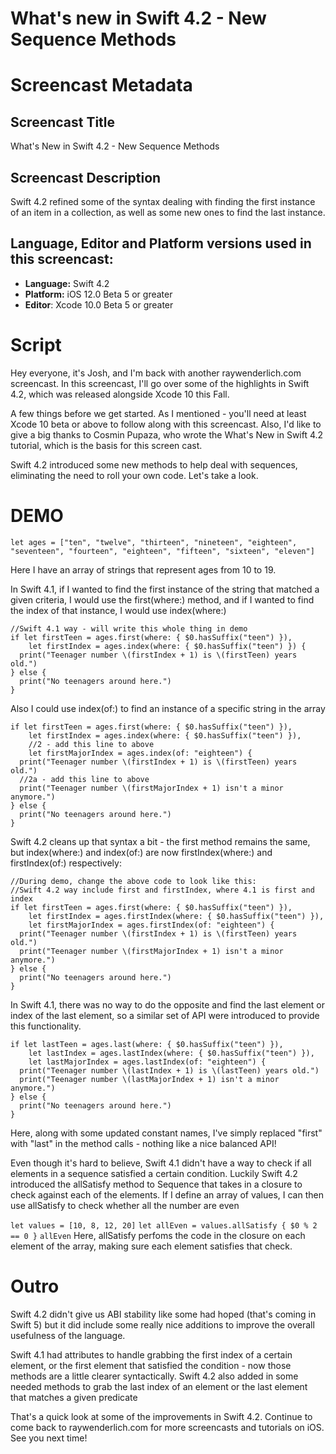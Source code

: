 # What's new in Swift 4.2 - New Sequence Methods


# Screencast Metadata

## Screencast Title

What's New in Swift 4.2 - New Sequence Methods

## Screencast Description

Swift 4.2 refined some of the syntax dealing with finding the first instance of an item in a collection, as well as some new ones to find the last instance.  

## Language, Editor and Platform versions used in this screencast:

* **Language:** Swift 4.2
* **Platform:** iOS 12.0 Beta 5 or greater
* **Editor**: Xcode 10.0 Beta 5 or greater


# Script

Hey everyone, it's Josh, and I'm back with another raywenderlich.com screencast.  In this 
screencast, I'll go over some of the highlights in Swift 4.2, which was released 
alongside Xcode 10 this Fall.

A few things before we get started.  As I mentioned - you'll need at least Xcode 10 beta 
or above to follow along with this screencast.  Also, I'd like to give a big thanks to 
Cosmin Pupaza, who wrote the What's New in Swift 4.2 tutorial, which is the basis for this 
screen cast.

Swift 4.2 introduced some new methods to help deal with sequences, eliminating the need 
to roll your own code.  Let's take a look.


# DEMO

`let ages = ["ten", "twelve", "thirteen", "nineteen", "eighteen", "seventeen", "fourteen", "eighteen", "fifteen", "sixteen", "eleven"]`

Here I have an array of strings that represent ages from 10 to 19.  

In Swift 4.1, if I wanted to find the first instance of the string that matched a given criteria, I would use the first(where:) method, and if I wanted to find the index of that instance, I would use index(where:)

```
//Swift 4.1 way - will write this whole thing in demo
if let firstTeen = ages.first(where: { $0.hasSuffix("teen") }),
    let firstIndex = ages.index(where: { $0.hasSuffix("teen") }) {
  print("Teenager number \(firstIndex + 1) is \(firstTeen) years old.")
} else {
  print("No teenagers around here.")
}
```
Also I could use index(of:) to find an instance of a specific string in the array

```
if let firstTeen = ages.first(where: { $0.hasSuffix("teen") }),
    let firstIndex = ages.index(where: { $0.hasSuffix("teen") }),
    //2 - add this line to above
    let firstMajorIndex = ages.index(of: "eighteen") {
  print("Teenager number \(firstIndex + 1) is \(firstTeen) years old.")
  //2a - add this line to above
  print("Teenager number \(firstMajorIndex + 1) isn't a minor anymore.")
} else {
  print("No teenagers around here.")
}
```

Swift 4.2 cleans up that syntax a bit - the first method remains the same, but index(where:) and index(of:) are now firstIndex(where:) and firstIndex(of:) respectively:

```
//During demo, change the above code to look like this:
//Swift 4.2 way include first and firstIndex, where 4.1 is first and index
if let firstTeen = ages.first(where: { $0.hasSuffix("teen") }),
    let firstIndex = ages.firstIndex(where: { $0.hasSuffix("teen") }),
    let firstMajorIndex = ages.firstIndex(of: "eighteen") {
  print("Teenager number \(firstIndex + 1) is \(firstTeen) years old.")
  print("Teenager number \(firstMajorIndex + 1) isn't a minor anymore.")
} else {
  print("No teenagers around here.")
}
```

In Swift 4.1, there was no way to do the opposite and find the last element or index of the last element, so a similar set of API were introduced to provide this functionality. 

```
if let lastTeen = ages.last(where: { $0.hasSuffix("teen") }),
    let lastIndex = ages.lastIndex(where: { $0.hasSuffix("teen") }),
    let lastMajorIndex = ages.lastIndex(of: "eighteen") {
  print("Teenager number \(lastIndex + 1) is \(lastTeen) years old.")
  print("Teenager number \(lastMajorIndex + 1) isn't a minor anymore.")
} else {
  print("No teenagers around here.")
}
```
Here, along with some updated constant names, I've simply replaced "first" with "last" in the method calls - nothing like a nice balanced API!

Even though it's hard to believe, Swift 4.1 didn't have a way to check if all elements in a sequence satisfied a certain
condition.  Luckily Swift 4.2 introduced the allSatisfy method to Sequence that takes in a closure to check against each of the elements.  If I define an array of values, I can then use allSatisfy to check whether all the number are even

`let values = [10, 8, 12, 20]`
`let allEven = values.allSatisfy { $0 % 2 == 0 }`
`allEven`
Here, allSatisfy perfoms the code in the closure on each element of the array, making sure each element satisfies that check.  

# Outro

Swift 4.2 didn't give us ABI stability like some had hoped (that's coming in Swift 5) 
but it did include some really nice additions to improve the overall usefulness of the 
language.

Swift 4.1 had attributes to handle grabbing the first index of a certain element, or the 
first element that satisfied the condition - now those methods are a little clearer 
syntactically.  Swift 4.2 also added in some needed methods to grab the last index of 
an element or the last element that matches a given predicate
 
 That's a quick look at some of the improvements in Swift 4.2.  Continue to come back to 
 raywenderlich.com for more screencasts and tutorials on iOS.  See you next time!
